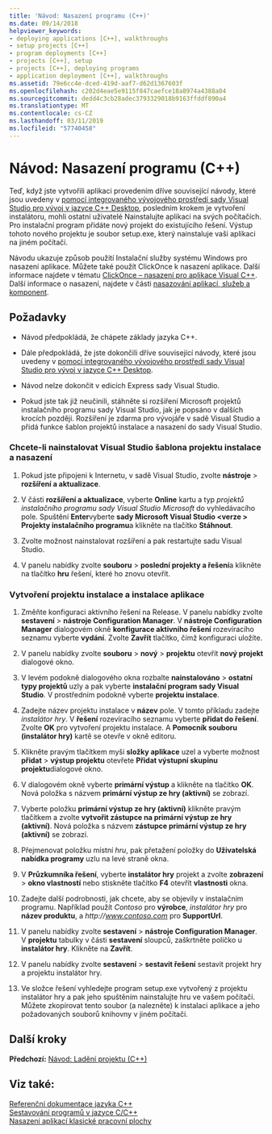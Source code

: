 ```yaml
---
title: 'Návod: Nasazení programu (C++)'
ms.date: 09/14/2018
helpviewer_keywords:
- deploying applications [C++], walkthroughs
- setup projects [C++]
- program deployments [C++]
- projects [C++], setup
- projects [C++], deploying programs
- application deployment [C++], walkthroughs
ms.assetid: 79e6cc4e-dced-419d-aaf7-d62d1367603f
ms.openlocfilehash: c202d4eae5e9115f847caefce18a8974a4388a04
ms.sourcegitcommit: dedd4c3cb28adec3793329018b9163ffddf890a4
ms.translationtype: MT
ms.contentlocale: cs-CZ
ms.lasthandoff: 03/11/2019
ms.locfileid: "57740458"
---
```

# <a name="walkthrough-deploying-your-program-c"></a>Návod: Nasazení programu (C++)

Teď, když jste vytvořili aplikaci provedením dříve související návody, které jsou uvedeny v [pomocí integrovaného vývojového prostředí sady Visual Studio pro vývoj v jazyce C++ Desktop](../ide/using-the-visual-studio-ide-for-cpp-desktop-development.md), posledním krokem je vytvoření instalátoru, mohli ostatní uživatelé Nainstalujte aplikaci na svých počítačích. Pro instalační program přidáte nový projekt do existujícího řešení. Výstup tohoto nového projektu je soubor setup.exe, který nainstaluje vaši aplikaci na jiném počítači.

Návodu ukazuje způsob použití Instalační služby systému Windows pro nasazení aplikace. Můžete také použít ClickOnce k nasazení aplikace. Další informace najdete v tématu [ClickOnce – nasazení pro aplikace Visual C++](../ide/clickonce-deployment-for-visual-cpp-applications.md). Další informace o nasazení, najdete v části [nasazování aplikací, služeb a komponent](/visualstudio/deployment/deploying-applications-services-and-components).

## <a name="prerequisites"></a>Požadavky

- Návod předpokládá, že chápete základy jazyka C++.

- Dále předpokládá, že jste dokončili dříve související návody, které jsou uvedeny v [pomocí integrovaného vývojového prostředí sady Visual Studio pro vývoj v jazyce C++ Desktop](../ide/using-the-visual-studio-ide-for-cpp-desktop-development.md).

- Návod nelze dokončit v edicích Express sady Visual Studio.

- Pokud jste tak již neučinili, stáhněte si rozšíření Microsoft projektů instalačního programu sady Visual Studio, jak je popsáno v dalších krocích později. Rozšíření je zdarma pro vývojáře v sadě Visual Studio a přidá funkce šablon projektů instalace a nasazení do sady Visual Studio.

### <a name="to-install-the-visual-studio-setup-and-deployment-project-template"></a>Chcete-li nainstalovat Visual Studio šablona projektu instalace a nasazení

1. Pokud jste připojeni k Internetu, v sadě Visual Studio, zvolte **nástroje** > **rozšíření a aktualizace**.

1. V části **rozšíření a aktualizace**, vyberte **Online** kartu a typ *projektů instalačního programu sady Visual Studio Microsoft* do vyhledávacího pole. Spuštění **Enter**vyberte **sady Microsoft Visual Studio \<verze > Projekty instalačního programu**a klikněte na tlačítko **Stáhnout**.

1. Zvolte možnost nainstalovat rozšíření a pak restartujte sadu Visual Studio.

1. V panelu nabídky zvolte **souboru** > **poslední projekty a řešení**a klikněte na tlačítko **hru** řešení, které ho znovu otevřít.

### <a name="to-create-a-setup-project-and-install-your-program"></a>Vytvoření projektu instalace a instalace aplikace

1. Změňte konfiguraci aktivního řešení na Release. V panelu nabídky zvolte **sestavení** > **nástroje Configuration Manager**. V **nástroje Configuration Manager** dialogovém okně **konfigurace aktivního řešení** rozevíracího seznamu vyberte **vydání**. Zvolte **Zavřít** tlačítko, čímž konfiguraci uložíte.

1. V panelu nabídky zvolte **souboru** > **nový** > **projektu** otevřít **nový projekt** dialogové okno.

1. V levém podokně dialogového okna rozbalte **nainstalováno** > **ostatní typy projektů** uzly a pak vyberte **instalační program sady Visual Studio**. V prostředním podokně vyberte **projektu instalace**.

1. Zadejte název projektu instalace v **název** pole. V tomto příkladu zadejte *instalátor hry*. V **řešení** rozevíracího seznamu vyberte **přidat do řešení**. Zvolte **OK** pro vytvoření projektu instalace. A **Pomocník souboru (instalátor hry)** kartě se otevře v okně editoru.

1. Klikněte pravým tlačítkem myši **složky aplikace** uzel a vyberte možnost **přidat** > **výstup projektu** otevřete **Přidat výstupní skupinu projektu**dialogové okno.

1. V dialogovém okně vyberte **primární výstup** a klikněte na tlačítko **OK**. Nová položka s názvem **primární výstup ze hry (aktivní)** se zobrazí.

1. Vyberte položku **primární výstup ze hry (aktivní)** klikněte pravým tlačítkem a zvolte **vytvořit zástupce na primární výstup ze hry (aktivní)**. Nová položka s názvem **zástupce primární výstup ze hry (aktivní)** se zobrazí.

1. Přejmenovat položku místní *hru*, pak přetažení položky do **Uživatelská nabídka programy** uzlu na levé straně okna.

1. V **Průzkumníka řešení**, vyberte **instalátor hry** projekt a zvolte **zobrazení** > **okno vlastností** nebo stiskněte tlačítko  **F4** otevřít **vlastnosti** okna.

1. Zadejte další podrobnosti, jak chcete, aby se objevily v instalačním programu.  Například použít *Contoso* pro **výrobce**, *instalátor hry* pro **název produktu**, a *http\://www.contoso.com* pro **SupportUrl**.

1. V panelu nabídky zvolte **sestavení** > **nástroje Configuration Manager**. V **projektu** tabulky v části **sestavení** sloupců, zaškrtněte políčko u **instalátor hry**. Klikněte na **Zavřít**.

1. V panelu nabídky zvolte **sestavení** > **sestavit řešení** sestavit projekt hry a projektu instalátor hry.

1. Ve složce řešení vyhledejte program setup.exe vytvořený z projektu instalátor hry a pak jeho spuštěním nainstalujte hru ve vašem počítači. Můžete zkopírovat tento soubor (a nalezněte) k instalaci aplikace a jeho požadovaných souborů knihovny v jiném počítači.

## <a name="next-steps"></a>Další kroky

**Předchozí:** [Návod: Ladění projektu (C++)](../ide/walkthrough-debugging-a-project-cpp.md)<br/>

## <a name="see-also"></a>Viz také:

[Referenční dokumentace jazyka C++](../cpp/cpp-language-reference.md)<br/>
[Sestavování programů v jazyce C/C++](../build/building-c-cpp-programs.md)<br/>
[Nasazení aplikací klasické pracovní plochy](../ide/deploying-native-desktop-applications-visual-cpp.md)<br/>
